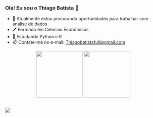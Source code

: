 ### Olá! Eu sou o Thiago Batista 👋

- 🔭 Atualmente estou procurando oportunidades para trabalhar com análise de dados
- 🖊️ Formado em Ciências Econômicas
- 🌱 Estudando Python e R
- 📫 Contate-me no e-mail: Thiagobatistafull@gmail.com
<div align="center">
  <img height="150em" src="https://github-readme-stats.vercel.app/api?username=ThiagoBat"/>
  <img height="150em" src="https://github-readme-stats.vercel.app/api/top-langs/?username=ThiagoBat"/>
</div>

  ##
 
<div> 
  <a href="https://www.linkedin.com/in/thiago-ramos-batista-74798b177" target="_blank"><img src="https://img.shields.io/badge/-LinkedIn-%230077B5?style=for-the-badge&logo=linkedin&logoColor=white" target="_blank"></a> 
  
  </div>
